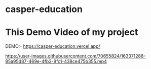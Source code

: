 # casper-education
# This Demo Video of my project
DEMO:- https://casper-education.vercel.app/



https://user-images.githubusercontent.com/70655824/163371288-85a95d87-469e-4fb3-9fc1-438ce475b355.mp4

